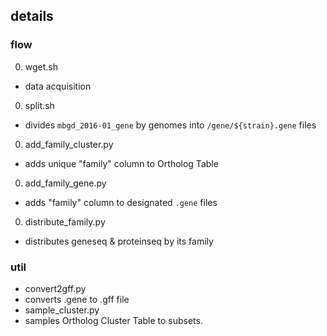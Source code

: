 ## details

### flow
0. wget.sh
 * data acquisition
0. split.sh
 * divides `mbgd_2016-01_gene` by genomes into `/gene/${strain}.gene` files
0. add_family_cluster.py
 * adds unique "family" column to Ortholog Table
0. add_family_gene.py
 * adds "family" column to designated `.gene` files
0. distribute_family.py
 * distributes geneseq & proteinseq by its family


### util
* convert2gff.py
 * converts .gene to .gff file
* sample_cluster.py
 * samples Ortholog Cluster Table to subsets.
